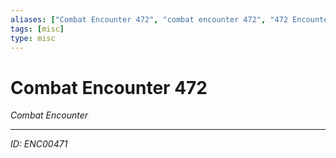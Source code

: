 ```yaml
---
aliases: ["Combat Encounter 472", "combat encounter 472", "472 Encounter Combat"]
tags: [misc]
type: misc
---
```


# Combat Encounter 472

*Combat Encounter*

---
*ID: ENC00471*